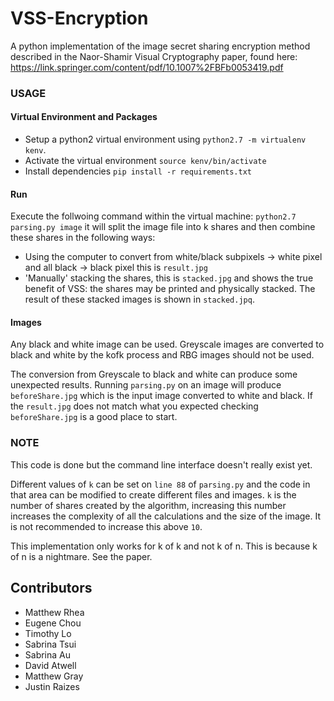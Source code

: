 # VSS-Encryption
A python implementation of the image secret sharing encryption method described in the Naor-Shamir Visual Cryptography paper, found here: https://link.springer.com/content/pdf/10.1007%2FBFb0053419.pdf

### USAGE
#### Virtual Environment and Packages
- Setup a python2 virtual environment using `python2.7 -m virtualenv kenv`.
- Activate the virtual environment `source kenv/bin/activate`
- Install dependencies `pip install -r requirements.txt`

#### Run
Execute the follwoing command within the virtual machine: `python2.7 parsing.py image` it will split the image file into k shares and then combine these shares in the following ways:
- Using the computer to convert from white/black subpixels -> white pixel and all black -> black pixel this is `result.jpg`
- 'Manually' stacking the shares, this is `stacked.jpg` and shows the true benefit of VSS: the shares may be printed and physically stacked. The result of these stacked images is shown in `stacked.jpq`.

#### Images
Any black and white image can be used. Greyscale images are converted to black and white by the kofk process and RBG images should not be used. 

The conversion from Greyscale to black and white can produce some unexpected results. Running `parsing.py` on an image will produce `beforeShare.jpg` which is the input image converted to white and black. If the `result.jpg` does not match what you expected checking `beforeShare.jpg` is a good place to start.

### NOTE
This code is done but the command line interface doesn't really exist yet.

Different values of `k` can be set on `line 88` of `parsing.py` and the code in that area can be modified to create different files and images. `k` is the number of shares created by the algorithm, increasing this number increases the complexity of all the calculations and the size of the image. It is not recommended to increase this above `10`. 

This implementation only works for k of k and not k of n. This is because k of n is a nightmare. See the paper.

## Contributors
- Matthew Rhea
- Eugene Chou
- Timothy Lo
- Sabrina Tsui
- Sabrina Au
- David Atwell
- Matthew Gray
- Justin Raizes
